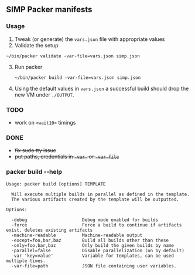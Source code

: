 ## SIMP Packer manifests

### Usage
1. Tweak (or generate) the `vars.json` file with appropriate values
2. Validate the setup

  `~/bin/packer validate -var-file=vars.json simp.json`

3. Run packer

   `~/bin/packer build -var-file=vars.json simp.json`

4. Using the default values in `vars.json` a successful build should drop the new VM under `./OUTPUT`.


### TODO
- work on `<wait10>` timings

### DONE
- ~~fix sudo tty issue~~
- ~~put paths, credentials in `-var-` or `-var-file`~~

### packer build --help
```
Usage: packer build [options] TEMPLATE

  Will execute multiple builds in parallel as defined in the template.
  The various artifacts created by the template will be outputted.

Options:

  -debug                     Debug mode enabled for builds
  -force                     Force a build to continue if artifacts exist, deletes existing artifacts
  -machine-readable          Machine-readable output
  -except=foo,bar,baz        Build all builds other than these
  -only=foo,bar,baz          Only build the given builds by name
  -parallel=false            Disable parallelization (on by default)
  -var 'key=value'           Variable for templates, can be used multiple times.
  -var-file=path             JSON file containing user variables.
```
